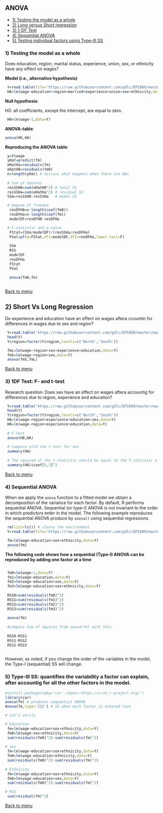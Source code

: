 <div id="menu" />

## ANOVA
 
  - [1) Testing the model as a whole](#whole-model)
  - [2) Long versus Short regression](#long-short)
  - [3) 1-DF Test](#1DF)
  - [4) Sequential ANOVA](#sequentialANOVA)
  - [5) Testing individual factors using Type-III SS](#type-III)


<div id="whole-model" />

### 1) Testing the model as a whole 

Does education, region, marital status, experience, union, sex, or ethnicity have any effect on wages?

**Model (i.e., alternative hypothesis)**

```r
 Y=read.table(file='https://raw.githubusercontent.com/gdlc/EPI809/master/wages.txt',header=TRUE)
 HA=lm(wage~education+region+married+experience+union+sex+ethnicity,data=Y)
```

**Null hypothesis**: 

H0: all coefficients, except the intercept, are equal to zero.

```r
 H0=lm(wage~1,data=Y)
```

**ANOVA-table**:

```r
anova(HO,HA)
```

**Reproducing the ANOVA table**:

```r
 y=Y$wage
 yHat=predict(fm)
 eHatHa=residuals(fm)
 eHatH0=residuals(fm0)
 n=length(yHat) # discuss what happens when there are NAs
 
 # Sum of Squares
 resSSH0=sum(eHatH0^2) # total SS  
 resSSHa=sum(eHatHa^2) # residual SS
 SSm=resSSH0-resSSHa   # model SS

 # Degree of freedom
  resDFH0=n-length(coef(fm0))
  resDFHa=n-length(coef(fm))
  modelDF=resDFH0-resDFHa

 # F-statistic and p-value
  FStat=(SSm/modelDF)/(resSSHa/resDFHa)
  PVal=pf(q=FStat,df1=modelDF,df2=resDFHa,lower.tail=F)
  
  SSm
  RSS
  modelDF
  resDFHa
  FStat
  PVal
  
  anova(fm0,fm)
  
```
[Back to menu](#menu)

<div id="long-short" />


## 2) Short Vs Long Regression

Do experience and education have an effect on wages aftera ccountin for differences in wages due to sex and region?

```r
 Y=read.table('https://raw.githubusercontent.com/gdlc/EPI809/master/wages.txt',header=T)
 head(Y)
 Y$region=factor(Y$region,levels=c('North','South'))

 fmL=lm(wage~region+sex+experience+education,data=Y)
 fmS=lm(wage~region+sex,data=Y)
 anova(fmS,fmL)

```
[Back to menu](#menu)


### 3) 1DF Test: F- and t-test


<div id="1DF" />

Research question: Does sex have an effect on wages aftera accountig for differences due to region, experience and education?

```r
 Y=read.table('https://raw.githubusercontent.com/gdlc/EPI809/master/wages.txt',header=T)
 head(Y)
 Y$region=factor(Y$region,levels=c('North','South'))
 HA=lm(wage~region+experience+education+sex,data=Y)
 H0=lm(wage~region+experience+education,data=Y)
 
 # F-test
 anova(H0,HA)
 
 # Compare with the t-test for sex
 summary(HA)
 
 # The squared of the t-statistic should be equal to the F-statistic of the ANOVA table
 summary(HA)$coef[5,3]^2
```
[Back to menu](#menu)




<div id="sequentialANOVA" />


### 4) Sequential ANOVA

When we apply the `anova` function to a fitted model we obtain a decomposition of the variance for each factor. By default, R performs sequential ANOVA. Sequential (or type-I) ANOVA is not invariant to the order in which predictors enter in the model. The following example reproduces the sequential ANOVA produce by `anova()` using sequential regressions. 

```r
 rm(list=ls()) # cleans the environment
 Y=read.table(file='https://raw.githubusercontent.com/gdlc/EPI809/master/wages.txt',header=T)

 fm=lm(wage~education+sex+ethnicity,data=Y)
 anova(fm)
```

**The following code shows how a sequential (Type-I) ANOVA can be reproduced by adding one factor at a time**

```r

 fm0=lm(wage~1,data=Y)
 fm1=lm(wage~education,data=Y)
 fm2=lm(wage~education+sex,data=Y)
 fm3=lm(wage~education+sex+ethnicity,data=Y)
 
 RSS0=sum(residuals(fm0)^2)
 RSS1=sum(residuals(fm1)^2) 
 RSS2=sum(residuals(fm2)^2)
 RSS3=sum(residuals(fm3)^2)
 
 anova(fm)
 
 #compare Sum of Squares from anova(fm) with this
 
 RSS0-RSS1
 RSS1-RSS2
 RSS2-RSS3
 
```

However, as noted, if you change the order of the variables in the model, the Type-I (sequential) SS will change.



<div id="type-III" />

### 5) Type-III SS: quantifies the variability a factor can explain, after accountig for all the other factors in the model.


```r
#install.packages(pkg='car',repos='https://cran.r-project.org/')
library(car)
anova(fm) # produces sequential ANOVA
Anova(fm,type='III') # SS when each factor is entered last

# Let's verify

# Education
 fm=lm(wage~education+sex+ethnicity,data=Y)
 fm0=lm(wage~sex+ethnicity,data=Y)
 sum(residuals(fm0)^2)-sum(residuals(fm)^2)
 
# sex
 fm=lm(wage~education+sex+ethnicity,data=Y)
 fm0=lm(wage~education+ethnicity,data=Y)
 sum(residuals(fm0)^2)-sum(residuals(fm)^2)
 
# Ethnicity
 fm=lm(wage~education+sex+ethnicity,data=Y)
 fm0=lm(wage~education+sex,data=Y)
 sum(residuals(fm0)^2)-sum(residuals(fm)^2)

# RSS
 sum(residual(fm)^2)

```

[Back to menu](#menu)

